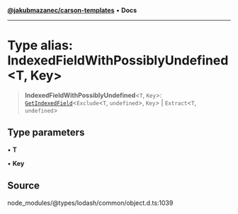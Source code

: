 [**@jakubmazanec/carson-templates**](../../../README.md) • **Docs**

---

# Type alias: IndexedFieldWithPossiblyUndefined\<T, Key\>

> **IndexedFieldWithPossiblyUndefined**\<`T`, `Key`\>:
> [`GetIndexedField`](GetIndexedField.md)\<`Exclude`\<`T`, `undefined`\>, `Key`\> \| `Extract`\<`T`,
> `undefined`\>

## Type parameters

• **T**

• **Key**

## Source

node_modules/@types/lodash/common/object.d.ts:1039
